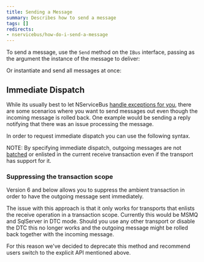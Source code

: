 ```yaml
---
title: Sending a Message
summary: Describes how to send a message
tags: []
redirects:
- nservicebus/how-do-i-send-a-message
---
```


To send a message, use the `Send` method on the `IBus` interface, passing as the argument the instance of the message to deliver:


<!-- import BasicSend -->

 Or instantiate and send all messages at once:

<!-- import BasicSendInterface -->

## Immediate Dispatch

While its usually best to let NServiceBus [handle exceptions for you](/nservicebus/errors), there are some scenarios where you want to send messages out even though the incoming message is rolled back. One example would be sending a reply notifying that there was an issue processing the message. 

In order to request immediate dispatch you can use the following syntax.

<!-- import RequestImmediateDispatch -->

NOTE: By specifying immediate dispatch, outgoing messages are not [batched](/nservicebus/messaging/batched-dispatch.md) or enlisted in the current receive transaction even if the transport has support for it.

### Suppressing the transaction scope

Version 6 and below allows you to suppress the ambient transaction in order to have the outgoing message sent immediately.

<!-- import RequestImmediateDispatchUsingScope -->

The issue with this approach is that it only works for transports that enlists the receive operation in a transaction scope. Currently this would be MSMQ and SqlServer in DTC mode. Should you use any other transport or disable the DTC this no longer works and the outgoing message might be rolled back together with the incoming message. 

For this reason we've decided to deprecate this method and recommend users switch to the explicit API mentioned above.



